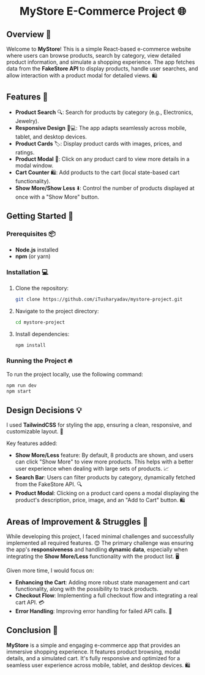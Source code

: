 <h1 align="center" style="margin-bottom: 0;">MyStore E-Commerce Project 🌐</h1>

## Overview 🎉

Welcome to **MyStore**! This is a simple React-based e-commerce website where users can browse products, search by category, view detailed product information, and simulate a shopping experience. The app fetches data from the **FakeStore API** to display products, handle user searches, and allow interaction with a product modal for detailed views. 🛍️


## Features 🚀

- **Product Search** 🔍: Search for products by category (e.g., Electronics, Jewelry).
- **Responsive Design** 📱💻: The app adapts seamlessly across mobile, tablet, and desktop devices.
- **Product Cards** 🏷️: Display product cards with images, prices, and ratings.
- **Product Modal** 🛒: Click on any product card to view more details in a modal window.
- **Cart Counter** 🛍️: Add products to the cart (local state-based cart functionality).
- **Show More/Show Less** ⬇️: Control the number of products displayed at once with a "Show More" button.

## Getting Started 🚀

### Prerequisites 📦

- **Node.js** installed
- **npm** (or yarn)

### Installation 💻

1. Clone the repository:

   ```bash
   git clone https://github.com/iTusharyadav/mystore-project.git
   ```

2. Navigate to the project directory:

   ```bash
   cd mystore-project
   ```

3. Install dependencies:

   ```bash
   npm install
   ```

### Running the Project 🔥

To run the project locally, use the following command:

```bash
npm run dev
npm start
```




## Design Decisions 💡

I used **TailwindCSS** for styling the app, ensuring a clean, responsive, and customizable layout. 🌟

Key features added:
- **Show More/Less** feature: By default, 8 products are shown, and users can click "Show More" to view more products. This helps with a better user experience when dealing with large sets of products. 📈
- **Search Bar**: Users can filter products by category, dynamically fetched from the FakeStore API. 🔍
- **Product Modal**: Clicking on a product card opens a modal displaying the product's description, price, image, and an "Add to Cart" button. 🛍️

## Areas of Improvement & Struggles 💪

While developing this project, I faced minimal challenges and successfully implemented all required features. 😊 The primary challenge was ensuring the app's **responsiveness** and handling **dynamic data**, especially when integrating the **Show More/Less** functionality with the product list. 🖥️

Given more time, I would focus on:
- **Enhancing the Cart**: Adding more robust state management and cart functionality, along with the possibility to track products.
- **Checkout Flow**: Implementing a full checkout flow and integrating a real cart API. 💳
- **Error Handling**: Improving error handling for failed API calls. 🛑

## Conclusion 🎉

**MyStore** is a simple and engaging e-commerce app that provides an immersive shopping experience. It features product browsing, modal details, and a simulated cart. It's fully responsive and optimized for a seamless user experience across mobile, tablet, and desktop devices. 🛍️



